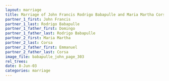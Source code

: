 ```yaml
---
layout: marriage
title: Marriage of John Francis Rodrigo Babapulle and Maria Martha Corsa
partner_1_first: John Francis
partner_1_last: Rodrigo Babapulle
partner_1_father_first: Domingo
partner_1_father_last: Rodrigo Babapulle
partner_2_first: Maria Martha
partner_2_last: Corsa
partner_2_father_first: Emmanuel
partner_2_father_last: Corsa
image_file: babapulle_john_page_303
rel_trees:
date: 8-Jun-03
categories: marriage
---
```


